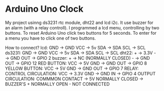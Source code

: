 # Arduino Uno Clock

My project usinng ds3231 rtc module, dht22 and lcd i2c. It use buzzer for an alarm (with a relay controll).
I programmed a lcd menu, controlling by two buttons. To reset Arduino Uno click two buttons for 5 seconds. To enter for a menu you have to click one of two buttons.


How to connect?
  lcd:
    GND → GND
    VCC → 5v
    SDA → SDA
    SCL → SCL
  ds3231:
    GND → GND
    VCC → 5v
    SDA → SDA
    SCL → SCL
  dht22:
    + → 3.3V
    - → GND
    OUT → GPIO 2
  buzzer:
    + → NC (NORMALLY CLOSED)
    - → GND
    OUT → GPIO 12
  RED BUTTON:
    VCC → 5V
    GND → GND
    OUT → GPIO 8
  YELLOW BUTTON:
    VCC → 5V
    GND → GND
    OUT → GPIO 7
  RELAY:
    CONTROL CIRCULATION:
      VCC → 3.3V
      GND → GND
      IN → GPIO 4
    OUTPUT CIRCULATION:
      COMMMON CONTACT → 5V
      NORMALLY CLOSED → BUZZER'S + 
      NORMALLY OPEN - NOT CONNECTED
